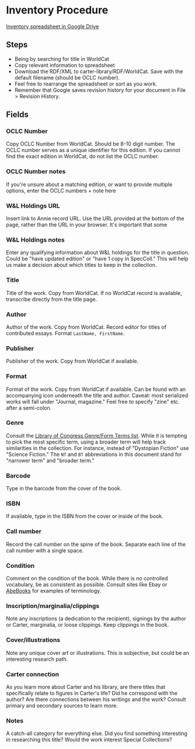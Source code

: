 # Inventory Procedure

[Inventory spreadsheet in Google Drive](https://docs.google.com/spreadsheets/d/13CmC2PUx35Ly1pKT3slydkE-ak6K7N4hbguEXDj3zn0/edit?usp=sharing)

## Steps
* Being by searching for title in WorldCat
* Copy relevant information to spreadsheet
* Download the RDF/XML to carter-library/RDF/WorldCat. Save with the default filename (should be OCLC number).
* Feel free to rearrange the spreadsheet or sort as you work. 
* Remember that Google saves revision history for your document in File > Revision History. 

## Fields 

### OCLC Number
Copy OCLC Number from WorldCat. Should be 8-10 digit number. The OCLC number serves as a unique identifier for this edition. If you cannot find the exact edition in WorldCat, do not list the OCLC number. 

### OCLC Number notes
If you're unsure about a matching edition, or want to provide multiple options, enter the OCLC numbers + note here

### W&L Holdings URL
Insert link to Annie record URL. Use the URL provided at the bottom of the page, rather than the URL in your browser. It's important that some

### W&L Holdings notes
Enter any qualifying information about W&L holdings for the title in question. Could be "have updated edition" or "have 1 copy in SpecColl." This will help us make a decision about which titles to keep in the collection. 

### Title
Title of the work. Copy from WorldCat. If no WorldCat record is available, transcribe directly from the title page. 

### Author
Author of the work. Copy from WorldCat. Record editor for titles of contributed essays. Format ```LastName, FirstName```. 

### Publisher
Publisher of the work. Copy from WorldCat if available. 

### Format
Format of the work. Copy from WorldCat if available. Can be found with an accompanying icon underneath the title and author. Caveat: most serialized works will fall under "Journal, magazine." Feel free to specify "zine" etc. after a semi-colon. 

### Genre
Consult the [Library of Congress Genre/Form Terms list](https://www.loc.gov/aba/publications/FreeLCGFT/GENRE.pdf). While it is tempting to pick the most specific term, using a broader term will help track similarities in the collection. For instance, instead of "Dystopian Fiction" use "Science Fiction." The ```NT``` and ```BT``` abbreviations in this document stand for "narrower term" and "broader term."

### Barcode
Type in the barcode from the cover of the book. 

### ISBN
If available, type in the ISBN from the cover or inside of the book. 

### Call number
Record the call number on the spine of the book. Separate each line of the call number with a single space. 

### Condition
Comment on the condition of the book. While there is no controlled vocabulary, be as consistent as possible. Consult sites like Ebay or [AbeBooks](https://www.abebooks.com/) for examples of terminology. 

### Inscription/marginalia/clippings
Note any inscriptions (a dedication to the recipient), signings by the author or Carter, marginalia, or loose clippings. Keep clippings in the book. 

### Cover/illustrations
Note any unique cover art or illustrations. This is subjective, but could be an interesting research path. 

### Carter connection
As you learn more about Carter and his library, are there titles that specifically relate to figures in Carter's life? Did he correspond with the author? Are there connections between his writings and the work? Consult primary and secondary sources to learn more. 

### Notes
A catch-all category for everything else. Did you find something interesting in researching this title? Would the work interest Special Collections? 



